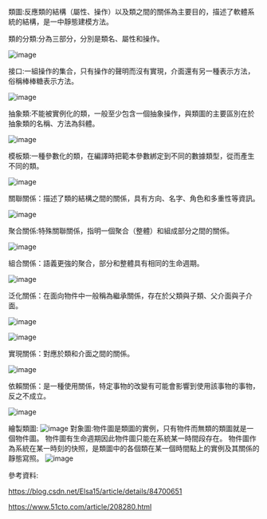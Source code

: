 類圖:反應類的結構（屬性、操作）以及類之間的關係為主要目的，描述了軟體系統的結構，是一中靜態建模方法。

類的分類:分為三部分，分別是類名、屬性和操作。

![image](https://github.com/11024244/Midterm/blob/main/%E7%B5%84%E6%88%90.png)

接口:一組操作的集合，只有操作的聲明而沒有實現，介面還有另一種表示方法，俗稱棒棒糖表示方法。

![image](https://github.com/11024244/Midterm/blob/2f65814b642d05d2628c2b66ce8ea5a8f610f9c0/md_png/%E6%8E%A5%E5%8F%A3.png)

抽象類:不能被實例化的類，一般至少包含一個抽象操作，與類圖的主要區別在於抽象類的名稱、方法為斜體。

![image](https://github.com/11024244/Midterm/blob/884be6587880ae624e0dbe63c8f4d45da04b2688/md_png/%E6%8A%BD%E8%B1%A1%E9%A1%9E.png)

模板類:一種參數化的類，在編譯時把範本參數綁定到不同的數據類型，從而產生不同的類。

![image](https://github.com/11024244/Midterm/blob/193e32dff556736864f2930b26e53b135b716e9f/md_png/%E6%A8%A1%E6%9D%BF.png)

關聯關係：描述了類的結構之間的關係，具有方向、名字、角色和多重性等資訊。

![image](https://github.com/11024244/Midterm/blob/de7e569d98ee146587966eec2c2602794278a464/md_png/%E9%97%9C%E8%81%AF.png)

聚合關係:特殊關聯關係，指明一個聚合（整體）和組成部分之間的關係。

![image](https://github.com/11024244/Midterm/blob/main/md_png/%E8%81%9A%E5%90%88%E9%97%9C%E4%BF%82.png)

組合關係：語義更強的聚合，部分和整體具有相同的生命週期。

![image](https://github.com/11024244/Midterm/blob/main/md_png/%E7%B5%84%E5%90%88%E9%97%9C%E4%BF%82.png)

泛化關係：在面向物件中一般稱為繼承關係，存在於父類與子類、父介面與子介面。

![image](https://github.com/11024244/Midterm/blob/main/md_png/%E6%B3%9B%E5%8C%96%E9%97%9C%E4%BF%82.png)

![image](https://github.com/11024244/Midterm/blob/main/md_png/%E5%AF%A6%E7%8F%BE%E9%97%9C%E4%BF%82.png)

實現關係：對應於類和介面之間的關係。

![image](https://github.com/11024244/Midterm/blob/main/md_png/%E4%BE%9D%E8%B3%B4%E9%97%9C%E4%BF%82.png)

依賴關係：是一種使用關係，特定事物的改變有可能會影響到使用該事物的事物，反之不成立。

![image](https://github.com/11024244/Midterm/blob/main/md_png/%E4%BE%9D%E8%B3%B4.png)


繪製類圖:
![image](https://github.com/11024244/Midterm/blob/main/%E9%A1%9E%E5%9C%96.png)
對象圖:物件圖是類圖的實例，只有物件而無類的類圖就是一個物件圖。 物件圖有生命週期因此物件圖只能在系統某一時間段存在。 物件圖作為系統在某一時刻的快照，是類圖中的各個類在某一個時間點上的實例及其關係的靜態寫照。
![image](https://github.com/11024244/Midterm/blob/main/%E5%B0%8D%E8%B1%A1%E5%9C%96.png)

參考資料:

https://blog.csdn.net/Elsa15/article/details/84700651

https://www.51cto.com/article/208280.html
